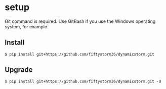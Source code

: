 # setup
Git command is required. Use GitBash if you use the Windows operating system, for example.

## Install
```
$ pip install git+https://github.com/fiftystorm36/dynamicstorm.git
```

## Upgrade
```
$ pip install git+https://github.com/fiftystorm36/dynamicstorm.git -U
```
